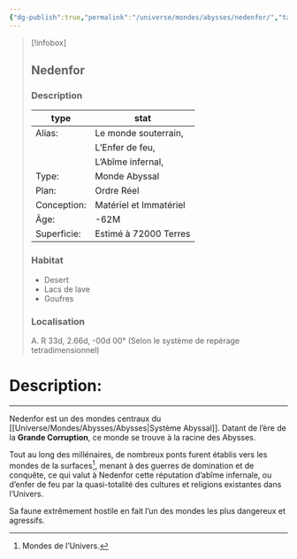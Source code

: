 ```yaml
---
{"dg-publish":true,"permalink":"/universe/mondes/abysses/nedenfor/","tags":["World"]}
---
```



> [!infobox]
> 
> ## Nedenfor
> 
> ### Description
> 
> |type|stat|
> | --- | --- |
> |Alias: | Le monde souterrain, 
> | | L’Enfer de feu, 
> | | L’Abîme infernal,
> | Type: | Monde Abyssal
> | Plan: | Ordre Réel 
> | Conception: | Matériel et Immatériel 
> | Âge: | -62M
> | Superficie: | Estimé à 72000 Terres
> 
> ### Habitat
> - Desert
> - Lacs de lave
> - Goufres
> 
> ### Localisation
> 
> A. R 33d, 2.66d, -00d 00°
> (Selon le système de repérage tetradimensionnel) 

# Description:
---
Nedenfor est un des mondes centraux du [[Universe/Mondes/Abysses/Abysses\|Système Abyssal]]. Datant de l’ère de la **Grande Corruption**, ce monde se trouve à la racine des Abysses. 

Tout au long des millénaires, de nombreux ponts furent établis vers les mondes de la surfaces[^1], menant à des guerres de domination et de conquête, ce qui valut à Nedenfor cette réputation d’abîme infernale, ou d’enfer de feu par la quasi-totalité des cultures et religions existantes dans l’Univers. 

Sa faune extrêmement hostile en fait l’un des mondes les plus dangereux et agressifs. 



[^1]: Mondes de l’Univers.

